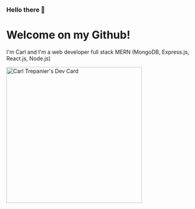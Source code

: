 ### Hello there 👋
<h1>Welcome on my Github!</h1>
<p>I'm Carl and I'm a web developer full stack MERN (MongoDB, Express.js, React.js, Node.js)</p>

<a href="https://app.daily.dev/carltrepanier"><img src="https://api.daily.dev/devcards/v2/mVCBUShuMW6EYXDmtHN3o.png?r=au1" width="356" alt="Carl Trepanier's Dev Card"/></a>

<!--
**At0micTurtle/At0micTurtle** is a ✨ _special_ ✨ repository because its `README.md` (this file) appears on your GitHub profile.

Here are some ideas to get you started:

- 🔭 I’m currently working on ...
- 🌱 I’m currently learning ...
- 👯 I’m looking to collaborate on ...
- 🤔 I’m looking for help with ...
- 💬 Ask me about ...
- 📫 How to reach me: ...
- 😄 Pronouns: ...
- ⚡ Fun fact: ...
-->
